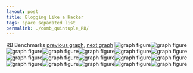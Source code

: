 ```yaml
---
layout: post
title: Blogging Like a Hacker
tags: space separated list
permalink: ./comb_quintuple_RB/
---
```


RB Benchmarks
[previous graph](./comb_quintuple_PDFD/), [next graph](./comb_quintuple_ROD/)
<img src="./images/quintuple/RB/RB-AVL_box.png" alt="graph figure"><img src="./images/quintuple/RB/RB-A_box.png" alt="graph figure"><img src="./images/quintuple/RB/RB-CYPHERD_box.png" alt="graph figure"><img src="./images/quintuple/RB/RB-EGG_box.png" alt="graph figure"><img src="./images/quintuple/RB/RB-FACE_box.png" alt="graph figure"><img src="./images/quintuple/RB/RB-FLOYD_box.png" alt="graph figure"><img src="./images/quintuple/RB/RB-F_box.png" alt="graph figure"><img src="./images/quintuple/RB/RB-H_box.png" alt="graph figure"><img src="./images/quintuple/RB/RB-JSOND_box.png" alt="graph figure"><img src="./images/quintuple/RB/RB-K_box.png" alt="graph figure"><img src="./images/quintuple/RB/RB-O_box.png" alt="graph figure"><img src="./images/quintuple/RB/RB-PDFD_box.png" alt="graph figure"><img src="./images/quintuple/RB/RB-RB_box.png" alt="graph figure"><img src="./images/quintuple/RB/RB-ROD_box.png" alt="graph figure"><img src="./images/quintuple/RB/RB-SMATRIX_box.png" alt="graph figure"><img src="./images/quintuple/RB/RB-SORTD_box.png" alt="graph figure"><img src="./images/quintuple/RB/RB-ZB_box.png" alt="graph figure">